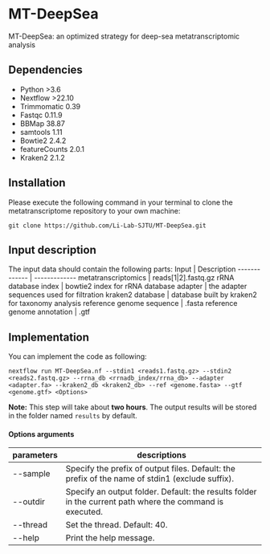 # MT-DeepSea
MT-DeepSea: an optimized strategy for deep-sea metatranscriptomic analysis
## Dependencies
- Python >3.6
- Nextflow >22.10
- Trimmomatic 0.39
- Fastqc 0.11.9
- BBMap 38.87
- samtools 1.11
- Bowtie2 2.4.2
- featureCounts 2.0.1
- Kraken2 2.1.2

##  Installation
Please execute the following command in your terminal to clone the metatranscriptome repository to your own machine:
```shell
git clone https://github.com/Li-Lab-SJTU/MT-DeepSea.git
```
## Input description 
The input data should contain the following parts:
Input  | Description
------------- | -------------
metatranscriptomics | reads[1\|2].fastq.gz
rRNA database index  | bowtie2 index for rRNA database
adapter | the adapter sequences used for filtration
kraken2 database | database built by kraken2 for taxonomy analysis
reference genome sequence | .fasta
reference genome annotation | .gtf

## Implementation
You can implement the code as following:
```shell
nextflow run MT-DeepSea.nf --stdin1 <reads1.fastq.gz> --stdin2 <reads2.fastq.gz> --rrna_db <rrnadb_index/rrna_db> --adapter <adapter.fa> --kraken2_db <kraken2_db> --ref <genome.fasta> --gtf <genome.gtf> <Options> 
```
**Note:** This step will take about **two hours**. The output results will be stored in the folder named `results` by default.


#### Options arguments
|parameters|descriptions|
|---|---|
|--sample|Specify the prefix of output files. Default: the prefix of the name of stdin1 (exclude suffix).|
|--outdir|Specify an output folder. Default: the results folder in the current path where the command is executed.|
|--thread| Set the thread. Default: 40.|
|--help|Print the help message.|
